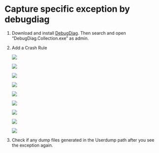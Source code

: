# Capture specific exception by debugdiag
1. Download and install [DebugDiag](https://www.microsoft.com/en-my/download/details.aspx?id=49924). Then search and open “DebugDiag.Collection.exe” as admin.

1. Add a Crash Rule

    ![](/Dump/image/debugdiag1.png)

    ![](/Dump/image/debugdiag2.png)

    ![](/Dump/image/debugdiag3.png)

    ![](/Dump/image/debugdiag4.png)

    ![](/Dump/image/debugdiag5.png)

    ![](/Dump/image/debugdiag6.png)

    ![](/Dump/image/debugdiag7.png)

    ![](/Dump/image/debugdiag8.png)

    ![](/Dump/image/debugdiag9.png)

1. Check if any dump files generated in the Userdump path after you see the exception again.
